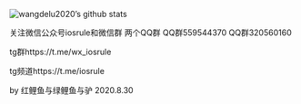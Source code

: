 
![wangdelu2020’s github stats](https://github-readme-stats.vercel.app/api?username=wangdelu2020&show_icons=true&theme=vue)

关注微信公众号iosrule和微信群 
两个QQ群
QQ群559544370
QQ群320560160

tg群https://t.me/wx_iosrule


tg频道https://t.me/iosrule


by 红鲤鱼与绿鲤鱼与驴  2020.8.30
